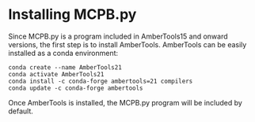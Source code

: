 # Installing MCPB.py

Since MCPB.py is a program included in AmberTools15 
and onward versions, the first step is to install 
AmberTools. AmberTools can be easily installed
as a conda environment:

```
conda create --name AmberTools21
conda activate AmberTools21
conda install -c conda-forge ambertools=21 compilers
conda update -c conda-forge ambertools
```

Once AmberTools is installed, the MCPB.py program
will be included by default.
